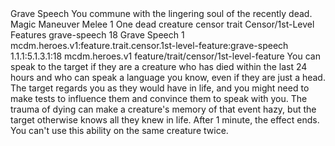 <ability>
  <name>Grave Speech</name>
  <flavor>You commune with the lingering soul of the recently dead.</flavor>
  <keywords>
    <keyword>Magic</keyword>
  </keywords>
  <type>Maneuver</type>
  <distance>Melee 1</distance>
  <target>One dead creature</target>
  <metadata>
    <class>censor</class>
    <feature_type>trait</feature_type>
    <file_dpath>Censor/1st-Level Features</file_dpath>
    <item_id>grave-speech</item_id>
    <item_index>18</item_index>
    <item_name>Grave Speech</item_name>
    <level>1</level>
    <scc>mcdm.heroes.v1:feature.trait.censor.1st-level-feature:grave-speech</scc>
    <scdc>1.1.1:5.1.3.1:18</scdc>
    <source>mcdm.heroes.v1</source>
    <type>feature/trait/censor/1st-level-feature</type>
  </metadata>
  <effects>
    <effect type="mundane">You can speak to the target if they are a creature who has died within the last 24 hours and who can speak a language you know, even if they are just a head. The target regards you as they would have in life, and you might need to make tests to influence them and convince them to speak with you. The trauma of dying can make a creature&apos;s memory of that event hazy, but the target otherwise knows all they knew in life. After 1 minute, the effect ends. You can&apos;t use this ability on the same creature twice.</effect>
  </effects>
</ability>
